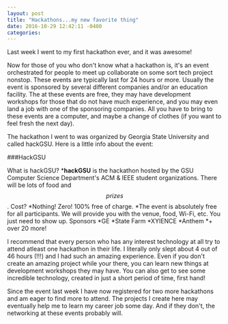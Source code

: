 ```yaml
---
layout: post
title: "Hackathons...my new favorite thing"
date: 2016-10-29 12:42:11 -0400
categories: 
---
```

Last week I went to my first hackathon ever, and it was awesome!

Now for those of you who don't know what a hackathon is, it's an event orchestrated for people to meet up collaborate on some sort tech project nonstop. These events are typically last for 24 hours or more. Usually the event is sponsored by several different companies and/or an education facility. The at these events are free, they may have development workshops for those that do not have much experience, and you may even land a job with one of the sponsoring companies. All you have to bring to these events are a computer, and maybe a change of clothes (if you want to feel fresh the next day).

The hackathon I went to was organized by Georgia State University and called hackGSU. Here is a little info about the event:

###HackGSU

What is hackGSU?
*__hackGSU__ is the hackathon hosted by the GSU Computer Science Department's ACM & IEEE student organizations. There will be lots of food and $$ prizes $$.
Cost?
*Nothing! Zero! 100% free of charge.
*The event is absolutely free for all participants. We will provide you with the venue, food, Wi-Fi, etc. You just need to show up.
Sponsors
*GE
*State Farm
*XYIENCE
*Anthem
*+ over 20 more!

I recommend that every person who has any interest technology at all try to attend atleast one hackathon in their life. I literally only slept about 4 out of 46 hours (!!!) and I had such an amazing experience. Even if you don't create an amazing project while your there, you can learn new things at development workshops they may have. You can also get to see some incredible technology, created in just a short period of time, first hand!

Since the event last week I have now registered for two more hackathons and am eager to find more to attend. The projects I create here may eventually help me to learn my career job some day. And if they don't, the networking at these events probably will.
